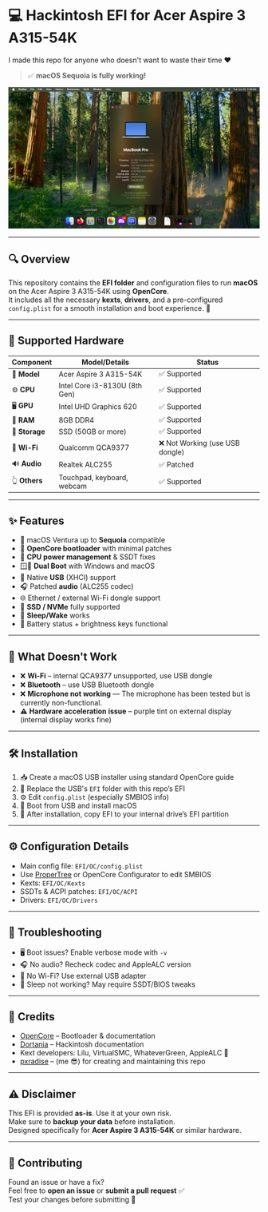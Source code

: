 # 💻 Hackintosh EFI for Acer Aspire 3 A315-54K

I made this repo for anyone who doesn't want to waste their time ❤️

> ✅ **macOS Sequoia is fully working!**

![macOS Screenshot](MACOS.png)

---

## 🔍 Overview

This repository contains the **EFI folder** and configuration files to run **macOS** on the Acer Aspire 3 A315-54K using **OpenCore**.  
It includes all the necessary **kexts**, **drivers**, and a pre-configured `config.plist` for a smooth installation and boot experience. 🚀

---

## 🧩 Supported Hardware

| Component     | Model/Details                             | Status         |
|---------------|-------------------------------------------|----------------|
| 💼 **Model**    | Acer Aspire 3 A315-54K                   | ✅ Supported    |
| ⚙️ **CPU**      | Intel Core i3-8130U (8th Gen)            | ✅ Supported    |
| 🖥️ **GPU**      | Intel UHD Graphics 620                   | ✅ Supported    |
| 🧠 **RAM**      | 8GB DDR4                                 | ✅ Supported    |
| 💾 **Storage**  | SSD (50GB or more)                       | ✅ Supported    |
| 📡 **Wi-Fi**    | Qualcomm QCA9377                         | ❌ Not Working (use USB dongle) |
| 🔊 **Audio**    | Realtek ALC255                           | ✅ Patched      |
| 👆 **Others**   | Touchpad, keyboard, webcam               | ✅ Supported    |

---

## ✨ Features

- 🍎 macOS Ventura up to **Sequoia** compatible
- 🧰 **OpenCore bootloader** with minimal patches
- 🔋 **CPU power management** & SSDT fixes
- 🪟🍏 **Dual Boot** with Windows and macOS
- 🔌 Native **USB** (XHCI) support
- 🎧 Patched **audio** (ALC255 codec)
- 🌐 Ethernet / external Wi-Fi dongle support
- 💽 **SSD / NVMe** fully supported
- 🌙 **Sleep/Wake** works
- 🔋 Battery status + brightness keys functional

---

## 🚫 What Doesn't Work

- ❌ **Wi-Fi** – internal QCA9377 unsupported, use USB dongle
- ❌ **Bluetooth** – use USB Bluetooth dongle
- ❌ **Microphone not working** — The microphone has been tested but is currently non-functional.
- ⚠️ **Hardware acceleration issue** – purple tint on external display (internal display works fine)

---

## 🛠 Installation

1. 📥 Create a macOS USB installer using standard OpenCore guide  
2. 📁 Replace the USB's `EFI` folder with this repo’s EFI  
3. ⚙️ Edit `config.plist` (especially SMBIOS info)  
4. 🚀 Boot from USB and install macOS  
5. 💾 After installation, copy EFI to your internal drive’s EFI partition

---

## ⚙️ Configuration Details

- Main config file: `EFI/OC/config.plist`  
- Use [ProperTree](https://github.com/corpnewt/ProperTree) or OpenCore Configurator to edit SMBIOS  
- Kexts: `EFI/OC/Kexts`  
- SSDTs & ACPI patches: `EFI/OC/ACPI`  
- Drivers: `EFI/OC/Drivers`

---

## 🧯 Troubleshooting

- 🖥️ Boot issues? Enable verbose mode with `-v`
- 🎧 No audio? Recheck codec and AppleALC version
- 📶 No Wi-Fi? Use external USB adapter
- 🌙 Sleep not working? May require SSDT/BIOS tweaks

---

## 🙌 Credits

- [OpenCore](https://dortania.github.io/OpenCore-Install-Guide/) – Bootloader & documentation  
- [Dortania](https://dortania.github.io/) – Hackintosh documentation  
- Kext developers: Lilu, VirtualSMC, WhateverGreen, AppleALC 🔧  
- [pxradise](https://slat.cc/paradiso) – (me 😎) for creating and maintaining this repo

---

## ⚠️ Disclaimer

This EFI is provided **as-is**. Use it at your own risk.  
Make sure to **backup your data** before installation.  
Designed specifically for **Acer Aspire 3 A315-54K** or similar hardware.

---

## 🤝 Contributing

Found an issue or have a fix?  
Feel free to **open an issue** or **submit a pull request** ✅  
Test your changes before submitting 🧪
